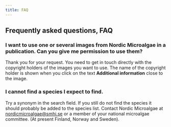 ```yaml
---
title: FAQ
---
```


## Frequently asked questions, FAQ
### I want to use one or several images from Nordic Microalgae in  a publication. Can you give me permission to use them?

Thank you for your request. You need to get in touch directly with the copyright holders of the images you want to use. The name of the copyright holder is shown when you click on the text __Additional information__ close to the image.

### I cannot find a species I expect to find.

Try a synonym in the search field. If you still do not find the species it should probably be added to the species list. Contact Nordic Microalgae at [nordicmicroalgae@smhi.se](mailto:nordicmicroalgae@smhi.se) or a member of your national microalgae committee. (At present Finland, Norway and Sweden).
